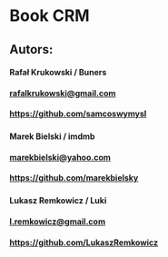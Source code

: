# Book CRM

## Autors:

#### Rafał Krukowski / Buners
#### rafalkrukowski@gmail.com 
#### https://github.com/samcoswymysl

###

#### Marek Bielski / imdmb
#### marekbielski@yahoo.com
#### https://github.com/marekbielsky

###

#### Lukasz Remkowicz / Luki
#### l.remkowicz@gmail.com
#### https://github.com/LukaszRemkowicz
